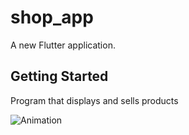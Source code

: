 # shop_app

A new Flutter application.

## Getting Started

Program that displays and sells products

![Animation](https://user-images.githubusercontent.com/37886335/125207915-a7e5fb80-e28f-11eb-9ce9-b2888acbfe37.gif)


